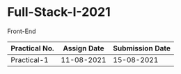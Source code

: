 # Full-Stack-I-2021
Front-End

|Practical No. |Assign Date | Submission Date|
|--- |--- |--- | 
Practical-1 | 11-08-2021 | 15-08-2021  